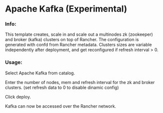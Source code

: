 # Apache Kafka (Experimental)


### Info:

 This template creates, scale in and scale out a multinodes zk (zookeeper) and broker (kafka) clusters on top of Rancher. The configuration is generated with confd from Rancher metadata. 
 Clusters sizes are variable independently after deployment, and get reconfigured if refresh interval > 0.
 
 
### Usage:

 Select Apache Kafka from catalog. 
 
 Enter the number of nodes, mem and refresh interval for the zk and broker clusters. (set refresh data to 0 to disable dinamic config)
 
 Click deploy.
 
 Kafka can now be accessed over the Rancher network. 


